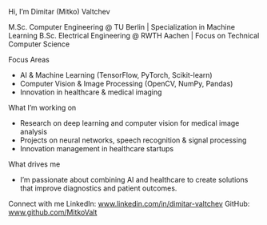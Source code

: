 Hi, I’m Dimitar (Mitko) Valtchev

M.Sc. Computer Engineering @ TU Berlin | Specialization in Machine Learning
B.Sc. Electrical Engineering @ RWTH Aachen | Focus on Technical Computer Science

Focus Areas

- AI & Machine Learning (TensorFlow, PyTorch, Scikit-learn)
- Computer Vision & Image Processing (OpenCV, NumPy, Pandas)
- Innovation in healthcare & medical imaging
  
What I’m working on

- Research on deep learning and computer vision for medical image analysis
- Projects on neural networks, speech recognition & signal processing
- Innovation management in healthcare startups

What drives me
- I’m passionate about combining AI and healthcare to create solutions that improve diagnostics and patient outcomes.

Connect with me
LinkedIn: www.linkedin.com/in/dimitar-valtchev
GitHub: www.github.com/MitkoValt

